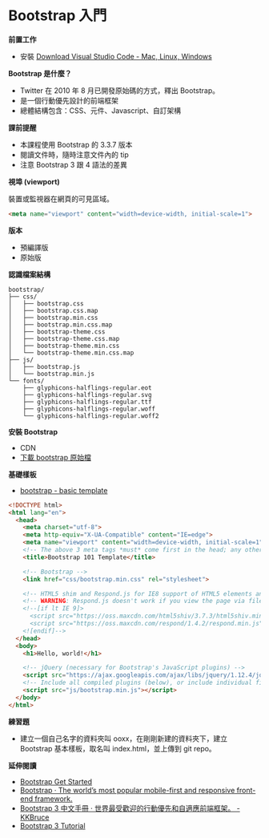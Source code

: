 # Bootstrap 入門

<!--
* 回顧上次上課的內容，抽查小考。
  * 語意元素
  * Media query
-->

**前置工作**

* 安裝 [Download Visual Studio Code - Mac, Linux, Windows](https://code.visualstudio.com/download)

**Bootstrap 是什麼？**

* Twitter 在 2010 年 8 月已開發原始碼的方式，釋出 Bootstrap。
* 是一個行動優先設計的前端框架
* 總體結構包含：CSS、元件、Javascript、自訂架構

**課前提醒**

* 本課程使用 Bootstrap 的 3.3.7 版本
* 閱讀文件時，隨時注意文件內的 tip
* 注意 Bootstrap 3 跟 4 語法的差異

**視埠 (viewport)**

裝置或監視器在網頁的可見區域。

```html
<meta name="viewport" content="width=device-width, initial-scale=1">
```

**版本**

* 預編譯版
* 原始版

<!--
去官網下載下來解說
-->

**認識檔案結構**

```
bootstrap/
├── css/
│   ├── bootstrap.css
│   ├── bootstrap.css.map
│   ├── bootstrap.min.css
│   ├── bootstrap.min.css.map
│   ├── bootstrap-theme.css
│   ├── bootstrap-theme.css.map
│   ├── bootstrap-theme.min.css
│   └── bootstrap-theme.min.css.map
├── js/
│   ├── bootstrap.js
│   └── bootstrap.min.js
└── fonts/
    ├── glyphicons-halflings-regular.eot
    ├── glyphicons-halflings-regular.svg
    ├── glyphicons-halflings-regular.ttf
    ├── glyphicons-halflings-regular.woff
    └── glyphicons-halflings-regular.woff2
```

**安裝 Bootstrap**

* CDN
* [下載 bootstrap 原始檔](https://github.com/twbs/bootstrap/releases/download/v3.3.7/bootstrap-3.3.7-dist.zip)

**基礎樣板**

* [bootstrap - basic template](http://getbootstrap.com/getting-started/#template)

```html
<!DOCTYPE html>
<html lang="en">
  <head>
    <meta charset="utf-8">
    <meta http-equiv="X-UA-Compatible" content="IE=edge">
    <meta name="viewport" content="width=device-width, initial-scale=1">
    <!-- The above 3 meta tags *must* come first in the head; any other head content must come *after* these tags -->
    <title>Bootstrap 101 Template</title>

    <!-- Bootstrap -->
    <link href="css/bootstrap.min.css" rel="stylesheet">

    <!-- HTML5 shim and Respond.js for IE8 support of HTML5 elements and media queries -->
    <!-- WARNING: Respond.js doesn't work if you view the page via file:// -->
    <!--[if lt IE 9]>
      <script src="https://oss.maxcdn.com/html5shiv/3.7.3/html5shiv.min.js"></script>
      <script src="https://oss.maxcdn.com/respond/1.4.2/respond.min.js"></script>
    <![endif]-->
  </head>
  <body>
    <h1>Hello, world!</h1>

    <!-- jQuery (necessary for Bootstrap's JavaScript plugins) -->
    <script src="https://ajax.googleapis.com/ajax/libs/jquery/1.12.4/jquery.min.js"></script>
    <!-- Include all compiled plugins (below), or include individual files as needed -->
    <script src="js/bootstrap.min.js"></script>
  </body>
</html>
```

**練習題**

* 建立一個自己名字的資料夾叫 ooxx，在剛剛新建的資料夾下，建立 Bootstrap 基本樣板，取名叫 index.html，並上傳到 git repo。

**延伸閱讀**

* [Bootstrap Get Started](http://www.w3schools.com/bootstrap/bootstrap_get_started.asp)
* [Bootstrap · The world’s most popular mobile-first and responsive front-end framework.](http://getbootstrap.com/)
* [Bootstrap 3 中文手冊 · 世界最受歡迎的行動優先和自適應前端框架。 - KKBruce](https://kkbruce.tw/bs3)
* [Bootstrap 3 Tutorial](http://www.w3schools.com/bootstrap/default.asp)
